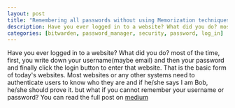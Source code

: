 ```yaml
---
layout: post
title: "Remembering all passwords without using Memorization techniques"
description: Have you ever logged in to a website? What did you do? most of the time, first, you write down your username(maybe email) and then your password and finally click the login button to enter that website. That is the basic form of today's websites. Most websites or any other systems need to authenticate users to know who they are and if he/she says I am Bob, he/she should prove it. but what if you cannot remember your username or password?
categories: [bitwarden, password_manager, security, password, log_in]
---
```


Have you ever logged in to a website? What did you do? most of the time, first, you write down your username(maybe email) and then your password and finally click the login button to enter that website. That is the basic form of today's websites.
Most websites or any other systems need to authenticate users to know who they are and if he/she says I am Bob, he/she should prove it. but what if you cannot remember your username or password? You can read the full post on [medium](https://medium.com/@Amirhossein_Zareian/remembering-all-passwords-without-using-memorization-techniques-5485656719ec)
